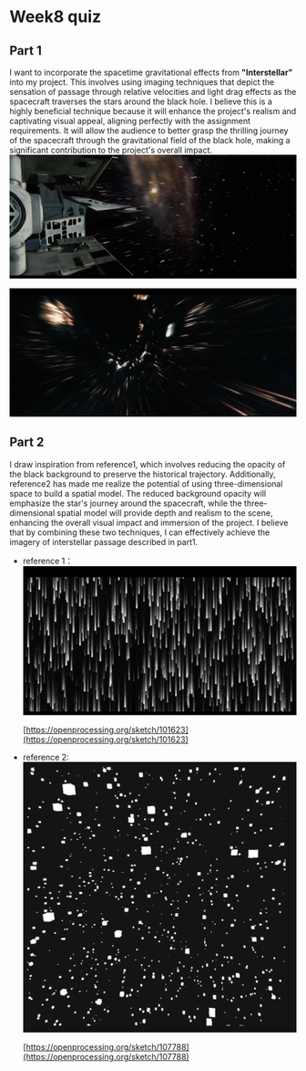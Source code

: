 # Week8 quiz

## Part 1
I want to incorporate the spacetime gravitational effects from **"Interstellar"** into my project. This involves using imaging techniques that depict the sensation of passage through relative velocities and light drag effects as the spacecraft traverses the stars around the black hole. I believe this is a highly beneficial technique because it will enhance the project's realism and captivating visual appeal, aligning perfectly with the assignment requirements. It will allow the audience to better grasp the thrilling journey of the spacecraft through the gravitational field of the black hole, making a significant contribution to the project's overall impact.
![Interstellar_img1.jpg](/img/Interstellar_img1.jpg)

![Interstellar_img2.jpg](/img/Interstellar_img2.jpg)


## Part 2
I draw inspiration from reference1, which involves reducing the opacity of the black background to preserve the historical trajectory. Additionally, reference2 has made me realize the potential of using three-dimensional space to build a spatial model. The reduced background opacity will emphasize the star's journey around the spacecraft, while the three-dimensional spatial model will provide depth and realism to the scene, enhancing the overall visual impact and immersion of the project. I believe that by combining these two techniques, I can effectively achieve the imagery of interstellar passage described in part1.

- reference 1：
    ![Untitled](img/Untitled.png)

    [https://openprocessing.org/sketch/101623](https://openprocessing.org/sketch/101623)

- reference 2:
    ![Untitled](img/Untitled%201.png)

    [https://openprocessing.org/sketch/107788](https://openprocessing.org/sketch/107788)
